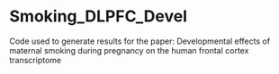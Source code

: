 # Smoking_DLPFC_Devel
Code used to generate results for the paper: Developmental effects of maternal smoking during pregnancy on the human frontal cortex transcriptome
